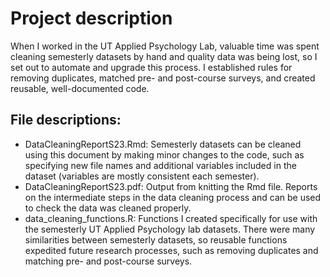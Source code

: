 # Project description
When I worked in the UT Applied Psychology Lab, valuable time was spent cleaning semesterly datasets by hand and quality data was being lost, 
so I set out to automate and upgrade this process. I established rules for removing duplicates, matched pre- and post-course surveys, and created
reusable, well-documented code.

## File descriptions:
- DataCleaningReportS23.Rmd: Semesterly datasets can be cleaned using this document by making minor changes to the code, such as specifying
  new file names and additional variables included in the dataset (variables are mostly consistent each semester).
- DataCleaningReportS23.pdf: Output from knitting the Rmd file. Reports on the intermediate steps in the data cleaning process and can be used
  to check the data was cleaned properly. 
- data_cleaning_functions.R: Functions I created specifically for use with the semesterly UT Applied Psychology lab datasets.
  There were many similarities between semesterly datasets, so reusable functions expedited future research processes, such as removing duplicates and
  matching pre- and post-course surveys.
